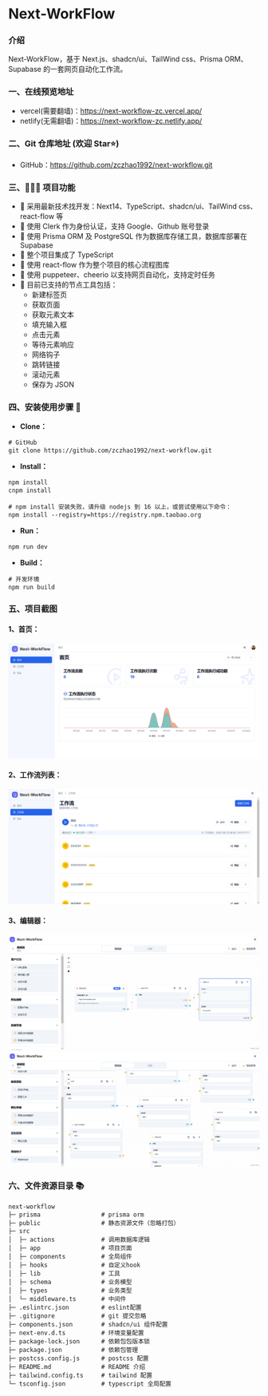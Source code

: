 # Next-WorkFlow

### 介绍

Next-WorkFlow，基于 Next.js、shadcn/ui、TailWind css、Prisma ORM、Supabase 的一套网页自动化工作流。

### 一、在线预览地址

- vercel(需要翻墙)：https://next-workflow-zc.vercel.app/
- netlify(无需翻墙)：https://next-workflow-zc.netlify.app/

### 二、Git 仓库地址 (欢迎 Star⭐)

- GitHub：https://github.com/zczhao1992/next-workflow.git

### 三、🔨🔨🔨 项目功能

- 🚀 采用最新技术找开发：Next14、TypeScript、shadcn/ui、TailWind css、react-flow 等
- 🚀 使用 Clerk 作为身份认证，支持 Google、Github 账号登录
- 🚀 使用 Prisma ORM 及 PostgreSQL 作为数据库存储工具，数据库部署在 Supabase
- 🚀 整个项目集成了 TypeScript
- 🚀 使用 react-flow 作为整个项目的核心流程图库
- 🚀 使用 puppeteer、cheerio 以支持网页自动化，支持定时任务
- 🚀 目前已支持的节点工具包括：
  - 新建标签页
  - 获取页面
  - 获取元素文本
  - 填充输入框
  - 点击元素
  - 等待元素响应
  - 网络钩子
  - 跳转链接
  - 滚动元素
  - 保存为 JSON

### 四、安装使用步骤 📑

- **Clone：**

```text
# GitHub
git clone https://github.com/zczhao1992/next-workflow.git
```

- **Install：**

```text
npm install
cnpm install

# npm install 安装失败，请升级 nodejs 到 16 以上，或尝试使用以下命令：
npm install --registry=https://registry.npm.taobao.org
```

- **Run：**

```text
npm run dev
```

- **Build：**

```text
# 开发环境
npm run build
```

### 五、项目截图

#### 1、首页：

![workflow-home](./public/home.png)

#### 2、工作流列表：

![workflow-list](./public/workflowList.png)

#### 3、编辑器：

![workflow-editor](./public/editor.png)
![workflow-editor](./public/editor1.png)

### 六、文件资源目录 📚

```text
next-workflow
├─ prisma                 # prisma orm
├─ public                 # 静态资源文件（忽略打包）
├─ src
│  ├─ actions             # 调用数据库逻辑
│  ├─ app                 # 项目页面
│  ├─ components          # 全局组件
│  ├─ hooks               # 自定义hook
│  ├─ lib                 # 工具
│  ├─ schema              # 业务模型
│  ├─ types               # 业务类型
│  └─ middleware.ts       # 中间件
├─ .eslintrc.json         # eslint配置
├─ .gitignore             # git 提交忽略
├─ components.json        # shadcn/ui 组件配置
├─ next-env.d.ts          # 环境变量配置
├─ package-lock.json      # 依赖包包版本锁
├─ package.json           # 依赖包管理
├─ postcss.config.js      # postcss 配置
├─ README.md              # README 介绍
├─ tailwind.config.ts     # tailwind 配置
└─ tsconfig.json          # typescript 全局配置
```

